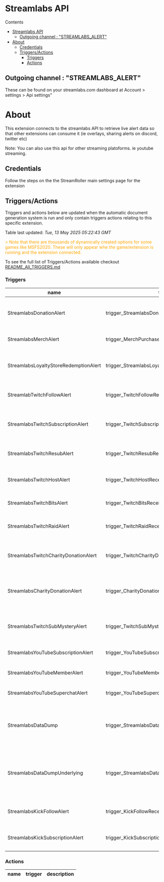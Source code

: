 <!-- this file will be auto updated for triggers and actions when the apidocs automatic
document builder is run.
To have the triggers and actions inserted do not remove the tags 'ReplaceTAGFor...' below
To run go to 'StreamRoller\docs\apidocs' and run 'node readmebuilder.mjs'
The script will parse files in the extensions directory looking for "triggersandactions ="
if found it will attempt to load hte file and use the exported 'triggersandactions' variable
to create the tables shown in the parsed README.md files
This was the only way I could find to autoupdate the triggers and actions lists
 -->
# Streamlabs API

Contents

- [Streamlabs API](#streamlabs-api)
  - [Outgoing channel : "STREAMLABS\_ALERT"](#outgoing-channel--streamlabs_alert)
- [About](#about)
  - [Credentials](#credentials)
  - [Triggers/Actions](#triggersactions)
    - [Triggers](#triggers)
    - [Actions](#actions)

## Outgoing channel : "STREAMLABS_ALERT"

These can be found on your streamlabs.com dashboard at Account > settings > Api settings"

# About

This extension connects to the streamlabs API to retrieve live alert data so that other extensions can consume it (ie overlays, sharing alerts on discord, twitter etc)

Note: You can also use this api for other streaming platoforms. ie youtube streaming.

## Credentials

Follow the steps on the the StreamRoller main settings page for the extension

## Triggers/Actions



Triggers and actions below are updated when the automatic document generation system is run and only contain triggers actions relating to this specific extension.

Table last updated: *Tue, 13 May 2025 05:22:43 GMT*

<div style='color:orange'>> Note that there are thousands of dynamically created options for some games like MSFS2020. These will only appear whe the game/extension is running and the extension connected.</div>

To see the full list of Triggers/Actions available checkout [README_All_TRIGGERS.md](https://github.com/SilenusTA/StreamRoller/blob/master/README_All_TRIGGERS.md)

### Triggers

| name | trigger | description |
| --- | --- | --- |
| StreamlabsDonationAlert | trigger_StreamlabsDonationReceived | A Streamlabs donation was received |
| StreamlabsMerchAlert | trigger_MerchPurchaseReceived | Someone purchased your Merch |
| StreamlabsLoyaltyStoreRedemptionAlert | trigger_StreamlabsLoyaltyStoreRedemptionReceived | Someone Reddemed something from your LoyaltyStore |
| StreamlabTwitchFollowAlert | trigger_TwitchFollowReceived | A Viewer Followed your twitch stream |
| StreamlabsTwitchSubscriptionAlert | trigger_TwitchSubscriptionReceived | Someone Subscribed to your twitch stream |
| StreamlabsTwitchResubAlert | trigger_TwitchResubReceived | Someone Resubed to your twitch stream |
| StreamlabsTwitchHostAlert | trigger_TwitchHostReceived | Someone Hosted your stream on twitch |
| StreamlabsTwitchBitsAlert | trigger_TwitchBitsReceived | Someone Donated bits on Twitch |
| StreamlabsTwitchRaidAlert | trigger_TwitchRaidReceived | Someone Raided your stream on Twitch |
| StreamlabsTwitchCharityDonationAlert | trigger_TwitchCharityDonationReceived | Someone donated to charity on your Twitch stream |
| StreamlabsCharityDonationAlert | trigger_CharityDonationReceived | Someone donated to charity on your StreamLabs Charity |
| StreamlabsTwitchSubMysteryAlert | trigger_TwitchSubMysteryGiftReceived | Someone gifted some subs on your Twitch stream |
| StreamlabsYouTubeSubscriptionAlert | trigger_YouTubeSubscriptionReceived | Someone Subscribed on YouTube |
| StreamlabsYouTubeMemberAlert | trigger_YouTubeMemberReceived | A Member joined on YouTube |
| StreamlabsYouTubeSuperchatAlert | trigger_YouTubeSuperchatReceived | Someone Superchated on YouTube |
| StreamlabsDataDump | trigger_StreamlabsDataDump | Stream labs data dump, ie subs/month, top10 donators etc etc |
| StreamlabsDataDumpUnderlying | trigger_StreamlabsDataDumpUnderlying | Stream labs Underlying data dump, ie subs/month, top10 donators etc etc |
| StreamlabsKickFollowAlert | trigger_KickFollowReceived | A Viewer Followed your Kick stream |
| StreamlabsKickSubscriptionAlert | trigger_KickSubscriptionReceived | Someone Subscribed to your Kick stream |


### Actions

| name | trigger | description |
| --- | --- | --- |

